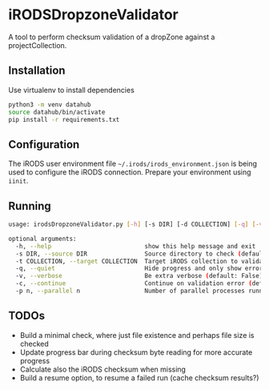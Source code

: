 # iRODSDropzoneValidator
A tool to perform checksum validation of a dropZone against a projectCollection.

## Installation
Use virtualenv to install dependencies
```bash
python3 -m venv datahub 
source datahub/bin/activate
pip install -r requirements.txt
```

## Configuration
The iRODS user environment file `~/.irods/irods_environment.json` is being used to 
configure the iRODS connection. Prepare your environment using `iinit`.

## Running

```bash
usage: irodsDropzoneValidator.py [-h] [-s DIR] [-d COLLECTION] [-q] [-v] [-c] [-p PARALLEL]

optional arguments:
  -h, --help                          show this help message and exit
  -s DIR, --source DIR                Source directory to check (default: None)
  -t COLLECTION, --target COLLECTION  Target iRODS collection to validate against (default: None)
  -q, --quiet                         Hide progress and only show errors (default: False)
  -v, --verbose                       Be extra verbose (default: False)
  -c, --continue                      Continue on validation error (default: False)
  -p n, --parallel n                  Number of parallel processes running checksum (default: 1)
``` 
 
 ## TODOs
 
 * Build a minimal check, where just file existence and perhaps file size is checked
 * Update progress bar during checksum byte reading for more accurate progress
 * Calculate also the iRODS checksum when missing
 * Build a resume option, to resume a failed run (cache checksum results?)